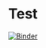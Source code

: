 # Test

[![Binder](https://mybinder.org/badge_logo.svg)](https://mybinder.org/v2/gh/etsitpab83/Test/HEAD)
